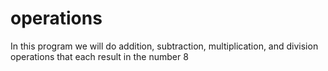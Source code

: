 # operations
In this program we will do addition, subtraction, multiplication, and division operations that each result in the number 8
